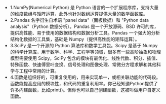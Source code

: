 - 1.NumPy(Numerical Python) 是 Python 语言的一个扩展程序库，支持大量的维度数组与矩阵运算，此外也针对数组运算提供大量的数学函数库。
- 2.Pandas 名字衍生自术语 "panel data"（面板数据）和 "Python data analysis"（Python 数据分析）。Pandas 是一个开放源码、BSD 许可的库，提供高性能、易于使用的数据结构和数据分析工具。Pandas 一个强大的分析结构化数据的工具集，基础是 Numpy（提供高性能的矩阵运算）。
- 3.SciPy 是一个开源的 Python 算法库和数学工具包。Scipy 是基于 Numpy 的科学计算库，用于数学、科学、工程学等领域，很多有一些高阶抽象和物理模型需要使用 Scipy。SciPy 包含的模块有最优化、线性代数、积分、插值、特殊函数、快速傅里叶变换、信号处理和图像处理、常微分方程求解和其他科学与工程中常用的计算。
- 4.函数是组织好的，可重复使用的，用来实现单一，或相关联功能的代码段。函数能提高应用的模块性，和代码的重复利用率。你已经知道Python提供了许多内建函数，比如print()。但你也可以自己创建函数，这被叫做用户自定义函数。

